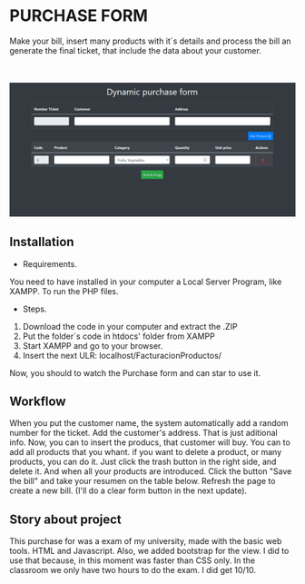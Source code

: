 # PURCHASE FORM

Make your bill, insert many products with it´s details and process the bill an generate the final ticket, that include the data about your customer.

<code>
    <img src="./assets/PurchaseForm.gif" />
</code>

## Installation

- Requirements.

You need to have installed in your computer a Local Server Program, like XAMPP. 
To run the PHP files.

- Steps.
1. Download the code in your computer and extract the .ZIP
2. Put the folder´s code in htdocs' folder from XAMPP
3. Start XAMPP and go to your browser.
4. Insert the next ULR: localhost/FacturacionProductos/

Now, you should to watch the Purchase form and can star to use it.

## Workflow

When you put the customer name, the system automatically add a random number for the ticket.
Add the customer's address. That is just aditional info.
Now, you can to insert the producs, that customer will buy. You can to add all products that you whant.
if you want to delete a product, or many products, you can do it. Just click the trash button in the right side, and delete it.
And when all your products are introduced. Click the button "Save the bill" and take your resumen on the table below.
Refresh the page to create a new bill. (I'll do a clear form button in the next update).

## Story about project

This purchase for was a exam of my university, made with the basic web tools. HTML and Javascript. Also, we added bootstrap for the view. I did to use that because, in this moment was faster than CSS only.
In the classroom we only have two hours to do the exam. I did get 10/10.